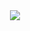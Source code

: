 <div align="center">  
  <img  src="https://github-readme-streak-stats.herokuapp.com?user=fanchaot&theme=onedark&date_format=M%20j%5B%2C%20Y%5D" />
</div>
